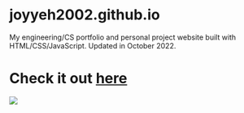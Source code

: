 # joyyeh2002.github.io
My engineering/CS portfolio and personal project website built with HTML/CSS/JavaScript.
Updated in October 2022.
# Check it out [here](https://joyyeh2002.github.io/)
![](https://cdn.discordapp.com/attachments/918977316875558912/1024281285297963018/my_website_thumbnail.PNG)
